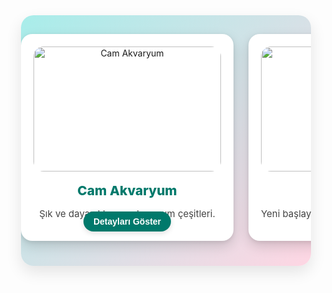  <style>
    /* ... diğer stiller aynı kalacak ... */

    /* Orta bölüm için daha şık görünüm */
    .scroll-section {
      display: flex;
      overflow-x: auto;
      gap: 24px;
      padding: 30px 24px 40px;
      scroll-snap-type: x mandatory;
      background: linear-gradient(135deg, #a8edea, #fed6e3);
      border-radius: 20px;
      margin: 0 20px 40px;
      box-shadow: 0 10px 25px rgba(0, 0, 0, 0.1);
    }
    .product-card {
      min-width: 300px;
      flex-shrink: 0;
      background-color: white;
      border-radius: 18px;
      box-shadow:
        0 8px 20px rgba(0, 0, 0, 0.15),
        0 2px 6px rgba(0, 0, 0, 0.08);
      padding: 20px;
      scroll-snap-align: start;
      text-align: center;
      cursor: pointer;
      transition: transform 0.3s ease, box-shadow 0.3s ease;
      user-select: none;
      position: relative;
    }
    .product-card:hover {
      transform: translateY(-10px) scale(1.07);
      box-shadow:
        0 15px 35px rgba(0, 0, 0, 0.25),
        0 6px 12px rgba(0, 0, 0, 0.12);
      z-index: 10;
    }
    .product-card img {
      width: 100%;
      height: 200px;
      object-fit: cover;
      border-radius: 16px;
      user-select: none;
      transition: transform 0.3s ease;
    }
    .product-card:hover img {
      transform: scale(1.05);
    }
    .product-card h3 {
      margin: 18px 0 8px;
      color: #00796b;
      font-weight: 800;
      font-size: 1.3rem;
      user-select: text;
    }
    .product-card p {
      color: #444;
      font-size: 15px;
      margin-bottom: 14px;
      user-select: text;
    }
    .product-detail {
      display: none;
      padding: 12px 18px;
      background-color: #b2dfdb;
      border-radius: 0 0 16px 16px;
      color: #004d40;
      font-size: 14px;
      user-select: text;
      box-shadow: inset 0 2px 6px rgba(0,0,0,0.1);
      line-height: 1.4;
    }
    .product-detail.active {
      display: block;
    }
    /* Buton tarzı detay gösterme/kapatma */
    .toggle-btn {
      position: absolute;
      bottom: 15px;
      left: 50%;
      transform: translateX(-50%);
      background-color: #00796b;
      border: none;
      color: white;
      padding: 8px 16px;
      border-radius: 30px;
      font-weight: 600;
      font-size: 14px;
      cursor: pointer;
      transition: background-color 0.3s ease;
      user-select: none;
      box-shadow: 0 3px 8px rgba(0,0,0,0.12);
    }
    .toggle-btn:hover {
      background-color: #004d40;
    }
  </style>

  <div class="scroll-section">
    <div class="product-card">
      <img src="https://cdn.pixabay.com/photo/2020/02/14/17/59/aquarium-4848120_1280.jpg" alt="Cam Akvaryum" />
      <h3>Cam Akvaryum</h3>
      <p>Şık ve dayanıklı cam akvaryum çeşitleri.</p>
      <div class="product-detail">
        Cam akvaryumlar, net görünüm ve dayanıklılığı ile tercih edilir. Farklı boyut ve şekillerde mevcuttur.
      </div>
      <button class="toggle-btn" onclick="toggleDetail(this)">Detayları Göster</button>
    </div>
    <div class="product-card">
      <img src="https://cdn.pixabay.com/photo/2017/08/06/13/54/aquarium-2594583_1280.jpg" alt="Başlangıç Seti" />
      <h3>Başlangıç Seti</h3>
      <p>Yeni başlayanlara özel eksiksiz akvaryum setleri.</p>
      <div class="product-detail">
        Filtre, ısıtıcı, dekor, yem ve temel aksesuarlarla dolu başlangıç seti. Akvaryum hobisine kolay başlangıç!
      </div>
      <button class="toggle-btn" onclick="toggleDetail(this)">Detayları Göster</button>
    </div>
    <!-- Diğer kartlar aynı şekilde -->
  </div>

  <script>
    function toggleDetail(btn) {
      const card = btn.closest('.product-card');
      const detail = card.querySelector('.product-detail');
      if(detail.classList.contains('active')) {
        detail.classList.remove('active');
        btn.textContent = 'Detayları Göster';
      } else {
        // Aynı anda sadece bir detay açılması için
        document.querySelectorAll('.product-detail.active').forEach(d => {
          d.classList.remove('active');
          d.parentElement.querySelector('.toggle-btn').textContent = 'Detayları Göster';
        });
        detail.classList.add('active');
        btn.textContent = 'Kapat';
      }
    }
  </script>
